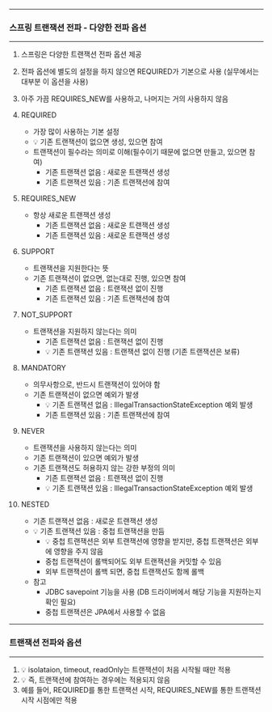 -----
### 스프링 트랜잭션 전파 - 다양한 전파 옵션
-----
1. 스프링은 다양한 트랜잭션 전파 옵션 제공
2. 전파 옵션에 별도의 설정을 하지 않으면 REQUIRED가 기본으로 사용 (실무에서는 대부분 이 옵션을 사용)
3. 아주 가끔 REQUIRES_NEW를 사용하고, 나머지는 거의 사용하지 않음
4. REQUIRED
   - 가장 많이 사용하는 기본 설정
   - 💡 기존 트랜잭션이 없으면 생성, 있으면 참여
   - 트랜잭션이 필수라는 의미로 이해(필수이기 때문에 없으면 만들고, 있으면 참여)
     + 기존 트랜잭션 없음 : 새로운 트랜잭션 생성
     + 기존 트랜잭션 있음 : 기존 트랜잭션에 참여
      
5. REQUIRES_NEW
   - 항상 새로운 트랜잭션 생성
     + 기존 트랜잭션 없음 : 새로운 트랜잭션 생성
     + 기존 트랜잭션 있음 : 새로운 트랜잭션 생성

6. SUPPORT
   - 트랜잭션을 지원한다는 뜻
   - 기존 트랜잭션이 없으면, 없는대로 진행, 있으면 참여
     + 기존 트랜잭션 없음 : 트랜잭션 없이 진행
     + 기존 트랜잭션 있음 : 기존 트랜잭션에 참여

7. NOT_SUPPORT
   - 트랜잭션을 지원하지 않는다는 의미
     + 기존 트랜잭션 없음 : 트랜잭션 없이 진행
     + 💡 기존 트랜잭션 있음 : 트랜잭션 없이 진행 (기존 트랜잭션은 보류)

8. MANDATORY
   - 의무사항으로, 반드시 트랜잭션이 있어야 함
   - 기존 트랜잭션이 없으면 예외가 발생
     + 💡 기존 트랜잭션 없음 : IllegalTransactionStateException 예외 발생
     + 기존 트랜잭션 있음 : 기존 트랜잭션에 참여

9. NEVER
    - 트랜잭션을 사용하지 않는다는 의미
    - 기존 트랜잭션이 있으면 예외가 발생
    - 기존 트랜잭션도 허용하지 않는 강한 부정의 의미
      + 기존 트랜잭션 없음 : 트랜잭션 없이 진행
      + 💡 기존 트랜잭션 있음 : IllegalTransactionStateException 예외 발생

10. NESTED
    - 기존 트랜잭션 없음 : 새로운 트랜잭션 생성
    - 💡 기존 트랜잭션 있음 : 중첩 트랜잭션을 만듬
      + 💡 중첩 트랜잭션은 외부 트랜잭션에 영향을 받지만, 중첩 트랜잭션은 외부에 영향을 주지 않음
      + 중첩 트랜잭션이 롤백되어도 외부 트랜잭션을 커밋할 수 있음
      + 외부 트랜잭션이 롤백 되면, 중첩 트랜잭션도 함께 롤백
    - 참고
      + JDBC savepoint 기능을 사용 (DB 드라이버에서 해당 기능을 지원하는지 확인 필요)
      + 중첩 트랜잭션은 JPA에서 사용할 수 없음

-----
### 트랜잭션 전파와 옵션
-----
1. 💡 isolataion, timeout, readOnly는 트랜잭션이 처음 시작될 때만 적용
2. 💡 즉, 트랜잭션에 참여하는 경우에는 적용되지 않음
3. 예를 들어, REQUIRED를 통한 트랜잭션 시작, REQUIRES_NEW를 통한 트랜잭션 시작 시점에만 적용
